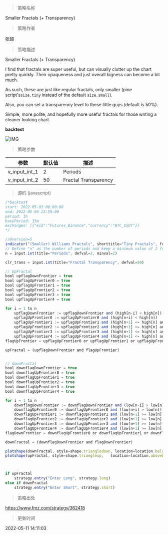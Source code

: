
> 策略名称

Smaller Fractals (+ Transparency)

> 策略作者

张超

> 策略描述

Smaller Fractals (+ Transparency)

I find that fractals are super useful, but can visually clutter up the chart pretty quickly. Their opaqueness and just overall bigness can become a bit much.

As such, these are just like regular fractals, only smaller (pine script's`size.tiny` instead of the default `size.small`).

Also, you can set a transparency level to these little guys (default is 50%).

Simple, more polite, and hopefully more useful fractals for those wnting a cleaner looking chart.

**backtest**

 ![IMG](https://www.fmz.com/upload/asset/14b45d34218ed9a67de.png) 

> 策略参数



|参数|默认值|描述|
|----|----|----|
|v_input_int_1|2|Periods|
|v_input_int_2|50|Fractal Transparency|


> 源码 (javascript)

``` javascript
/*backtest
start: 2022-05-03 00:00:00
end: 2022-05-09 23:59:00
period: 1h
basePeriod: 15m
exchanges: [{"eid":"Futures_Binance","currency":"BTC_USDT"}]
*/

//@version=5
indicator("(Smaller) Williams Fractals", shorttitle="Tiny Fractals", format=format.price, precision=0, overlay=true)
// Define "n" as the number of periods and keep a minimum value of 2 for error handling.
n = input.int(title="Periods", defval=2, minval=2)

clr_trans = input.int(title="Fractal Transparency", defval=50)

// UpFractal
bool upflagDownFrontier = true
bool upflagUpFrontier0 = true
bool upflagUpFrontier1 = true
bool upflagUpFrontier2 = true
bool upflagUpFrontier3 = true
bool upflagUpFrontier4 = true

for i = 1 to n
    upflagDownFrontier := upflagDownFrontier and (high[n-i] < high[n])
    upflagUpFrontier0 := upflagUpFrontier0 and (high[n+i] < high[n])
    upflagUpFrontier1 := upflagUpFrontier1 and (high[n+1] <= high[n] and high[n+i + 1] < high[n])
    upflagUpFrontier2 := upflagUpFrontier2 and (high[n+1] <= high[n] and high[n+2] <= high[n] and high[n+i + 2] < high[n])
    upflagUpFrontier3 := upflagUpFrontier3 and (high[n+1] <= high[n] and high[n+2] <= high[n] and high[n+3] <= high[n] and high[n+i + 3] < high[n])
    upflagUpFrontier4 := upflagUpFrontier4 and (high[n+1] <= high[n] and high[n+2] <= high[n] and high[n+3] <= high[n] and high[n+4] <= high[n] and high[n+i + 4] < high[n])
flagUpFrontier = upflagUpFrontier0 or upflagUpFrontier1 or upflagUpFrontier2 or upflagUpFrontier3 or upflagUpFrontier4

upFractal = (upflagDownFrontier and flagUpFrontier)


// downFractal
bool downflagDownFrontier = true
bool downflagUpFrontier0 = true
bool downflagUpFrontier1 = true
bool downflagUpFrontier2 = true
bool downflagUpFrontier3 = true
bool downflagUpFrontier4 = true

for i = 1 to n
    downflagDownFrontier := downflagDownFrontier and (low[n-i] > low[n])
    downflagUpFrontier0 := downflagUpFrontier0 and (low[n+i] > low[n])
    downflagUpFrontier1 := downflagUpFrontier1 and (low[n+1] >= low[n] and low[n+i + 1] > low[n])
    downflagUpFrontier2 := downflagUpFrontier2 and (low[n+1] >= low[n] and low[n+2] >= low[n] and low[n+i + 2] > low[n])
    downflagUpFrontier3 := downflagUpFrontier3 and (low[n+1] >= low[n] and low[n+2] >= low[n] and low[n+3] >= low[n] and low[n+i + 3] > low[n])
    downflagUpFrontier4 := downflagUpFrontier4 and (low[n+1] >= low[n] and low[n+2] >= low[n] and low[n+3] >= low[n] and low[n+4] >= low[n] and low[n+i + 4] > low[n])
flagDownFrontier = downflagUpFrontier0 or downflagUpFrontier1 or downflagUpFrontier2 or downflagUpFrontier3 or downflagUpFrontier4

downFractal = (downflagDownFrontier and flagDownFrontier)

plotshape(downFractal, style=shape.triangledown, location=location.belowbar, offset=-n, color=color.new(#F44336,clr_trans), size = size.tiny)
plotshape(upFractal, style=shape.triangleup,   location=location.abovebar, offset=-n, color=color.new(#009688,clr_trans), size = size.tiny)



if upFractal
    strategy.entry("Enter Long", strategy.long)
else if downFractal
    strategy.entry("Enter Short", strategy.short)
```

> 策略出处

https://www.fmz.com/strategy/362418

> 更新时间

2022-05-11 14:11:03
